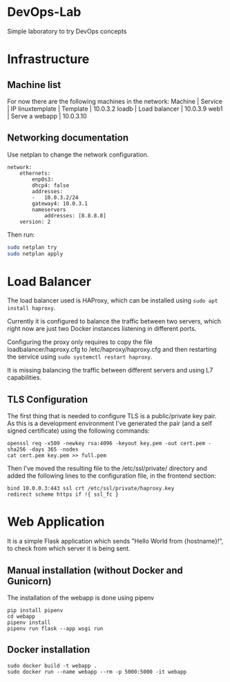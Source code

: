 # DevOps-Lab
Simple laboratory to try DevOps concepts

# Infrastructure

## Machine list
For now there are the following machines in the network:
Machine |   Service |   IP
linuxtemplate   |   Template    |   10.0.3.2
loadb   |   Load balancer   |   10.0.3.9
web1    |   Serve a webapp    | 10.0.3.10

## Networking documentation
Use netplan to change the network configuration.
```
network:
    ethernets:
        enp0s3:
        dhcp4: false
        addresses:
        -   10.0.3.2/24
        gateway4: 10.0.3.1
        nameservers
            addresses: [8.8.8.8]
    version: 2
```
Then run:
```bash
sudo netplan try
sudo netplan apply
```

# Load Balancer
The load balancer used is HAProxy, which can be installed using `sudo apt install haproxy`.

Currently it is configured to balance the traffic between two servers, which right now are just two Docker instances listening in different ports. 

Configuring the proxy only requires to copy the file loadbalancer/haproxy.cfg to /etc/haproxy/haproxy.cfg and then restarting the service using `sudo systemctl restart haproxy`.

It is missing balancing the traffic between different servers and using L7 capabilities.

## TLS Configuration
The first thing that is needed to configure TLS is a public/private key pair. As this is a development environment I've generated the pair (and a self signed certificate) using the following commands:

```
openssl req -x509 -newkey rsa:4096 -keyout key.pem -out cert.pem -sha256 -days 365 -nodes
cat cert.pem key.pem >> full.pem
```

Then I've moved the resulting file to the /etc/ssl/private/ directory and added the following lines to the configuration file, in the frontend section: 

```
bind 10.0.0.3:443 ssl crt /etc/ssl/private/haproxy.key
redirect scheme https if !{ ssl_fc }
```

# Web Application
It is a simple Flask application which sends "Hello World from {hostname}!", to check from which server it is being sent.

## Manual installation (without Docker and Gunicorn)
The installation of the webapp is done using pipenv
```
pip install pipenv
cd webapp
pipenv install
pipenv run flask --app wsgi run
```

## Docker installation
```
sudo docker build -t webapp .
sudo docker run --name webapp --rm -p 5000:5000 -it webapp
```
